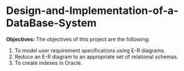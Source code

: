 # Design-and-Implementation-of-a-DataBase-System

**Objectives:** The objectives of this project are the following:

1) To model user requirement specifications using E-R diagrams.
2) Reduce an E-R diagram to an appropriate set of relational schemas.
3) To create indexes in Oracle.
